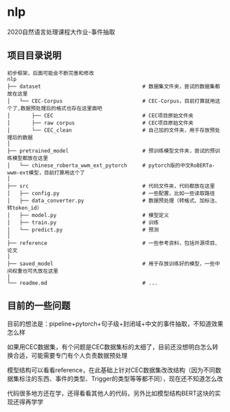 # nlp
2020自然语言处理课程大作业-事件抽取


## 项目目录说明

```
初步框架，后面可能会不断完善和修改
nlp
├── dataset                                 # 数据集文件夹，尝试的数据集都放在这里
│   └── CEC-Corpus                          # CEC-Corpus，目前打算就用这个了,数据预处理后的格式也存在这里面吧
│       ├── CEC                        		# CEC项目原始文件夹
│       ├── raw corpus               		# CEC项目原始文件夹
│       └── CEC_clean                       # 自己加的文件夹，用于存放预处理后的数据
│
├── pretrained_model                        # 预训练模型文件夹，尝试的预训练模型都放在这里
│   └── chinese_roberta_wwm_ext_pytorch     # pytorch版的中文RoBERTa-wwm-ext模型，目前打算用这个了
│
├── src										# 代码文件夹，代码都放在这里
│   ├── config.py                   		# 一些配置，比如一些读取路径
│   ├── data_converter.py                   # 数据预处理（转格式、加标注、转token_id） 
│   ├── model.py							# 模型定义
│   ├── train.py  							# 训练
│   └── predict.py  						# 预测
│
├── reference  								# 一些参考资料，包括开源项目、论文
│ 
├── saved_model  							# 用于存放训练好的模型，一些中间权重也可先放在这里
│                         
└── readme.md                               # ...
```

## 目前的一些问题
目前的想法是：pipeline+pytorch+句子级+封闭域+中文的事件抽取，不知道效果怎么样

如果用CEC数据集，有个问题是CEC数据集标的太细了，目前还没想明白怎么转换合适，可能需要专门有个人负责数据预处理

模型结构可以看看reference，在此基础上针对CEC数据集改改结构（因为不同数据集标注的东西、事件的类型、Trigger的类型等等都不同），现在还不知道怎么改

代码很多地方还在学，还得看看其他人的代码，另外比如模型结构BERT这块的实现还得再学学